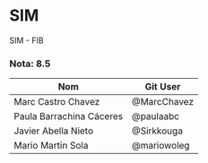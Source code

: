 # SIM
 SIM - FIB
### Nota: 8.5
| Nom                             |  Git User    |
| ------------------------------- |  ----------- |
| Marc Castro Chavez              |  @MarcChavez | 
| Paula Barrachina Cáceres        |  @paulaabc   |
| Javier Abella Nieto             |  @Sirkkouga  | 
| Mario Martin Sola               |  @mariowoleg | 

